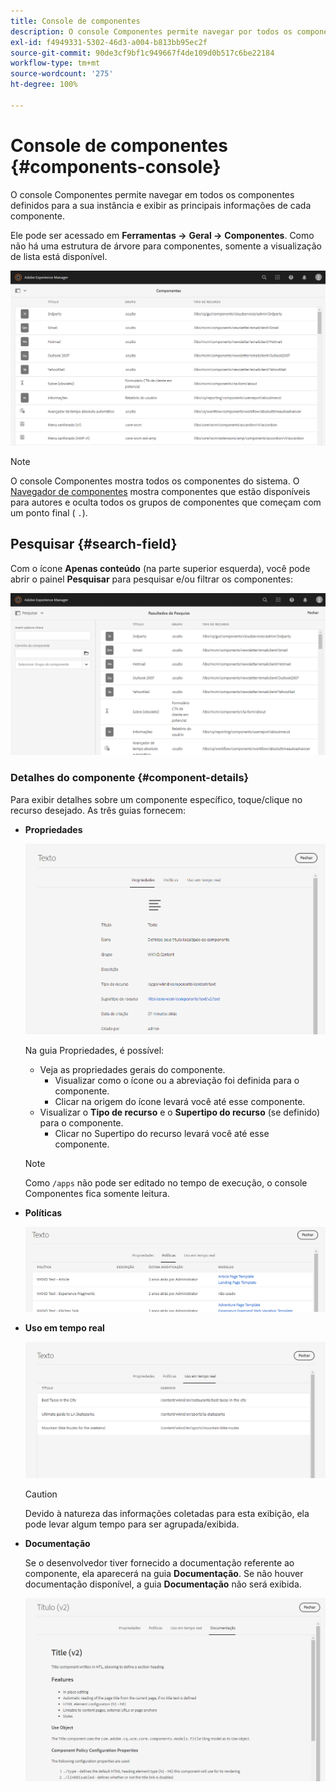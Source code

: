 ```yaml
---
title: Console de componentes
description: O console Componentes permite navegar por todos os componentes definidos para a instância
exl-id: f4949331-5302-46d3-a004-b813bb95ec2f
source-git-commit: 90de3cf9bf1c949667f4de109d0b517c6be22184
workflow-type: tm+mt
source-wordcount: '275'
ht-degree: 100%

---
```


# Console de componentes {#components-console}

O console Componentes permite navegar em todos os componentes definidos para a sua instância e exibir as principais informações de cada componente.

Ele pode ser acessado em **Ferramentas ->** **Geral ->** **Componentes**. Como não há uma estrutura de árvore para componentes, somente a visualização de lista está disponível.

![O console Componentes](/help/sites-cloud/authoring/assets/components-console.png)

>[!NOTE]
>
>O console Componentes mostra todos os componentes do sistema. O [Navegador de componentes](/help/sites-cloud/authoring/fundamentals/environment-tools.md#components-browser) mostra componentes que estão disponíveis para autores e oculta todos os grupos de componentes que começam com um ponto final ( `.`).

## Pesquisar {#search-field}

Com o ícone **Apenas conteúdo** (na parte superior esquerda), você pode abrir o painel **Pesquisar** para pesquisar e/ou filtrar os componentes: 

![Pesquisa no console Componentes](/help/sites-cloud/authoring/assets/components-console-search.png)

### Detalhes do componente {#component-details}

Para exibir detalhes sobre um componente específico, toque/clique no recurso desejado. As três guias fornecem:

* **Propriedades**

   ![Propriedades do console Componentes](/help/sites-cloud/authoring/assets/components-console-properties.png)

   Na guia Propriedades, é possível:

   * Veja as propriedades gerais do componente.
      * Visualizar como o ícone ou a abreviação foi definida para o componente. <!-- View how the [icon or abbreviation has been defined](/help/sites-developing/components-basics.md#component-icon-in-touch-ui) for the component.-->
      * Clicar na origem do ícone levará você até esse componente.
   * Visualizar o **Tipo de recurso** e o **Supertipo do recurso** (se definido) para o componente.
      * Clicar no Supertipo do recurso levará você até esse componente.

   >[!NOTE]
   >
   >Como `/apps` não pode ser editado no tempo de execução, o console Componentes fica somente leitura.

* **Políticas**

   ![Políticas do console Componentes](/help/sites-cloud/authoring/assets/components-console-policies.png)

* **Uso em tempo real**

   ![Uso em tempo real de componentes](/help/sites-cloud/authoring/assets/components-console-live-usage.png)

   >[!CAUTION]
   >
   >Devido à natureza das informações coletadas para esta exibição, ela pode levar algum tempo para ser agrupada/exibida. 

* **Documentação**

   Se o desenvolvedor tiver fornecido a documentação referente ao componente, ela aparecerá na guia **Documentação**. Se não houver documentação disponível, a guia **Documentação** não será exibida. <!-- If the developer has provided [documentation for the component](/help/sites-developing/developing-components.md#documenting-your-component), it will appear on the **Documentation** tab. If there is no documentation available, the **Documentation** tab will not be shown.-->

   ![Documentação do componente](/help/sites-cloud/authoring/assets/components-console-documentation.png)
